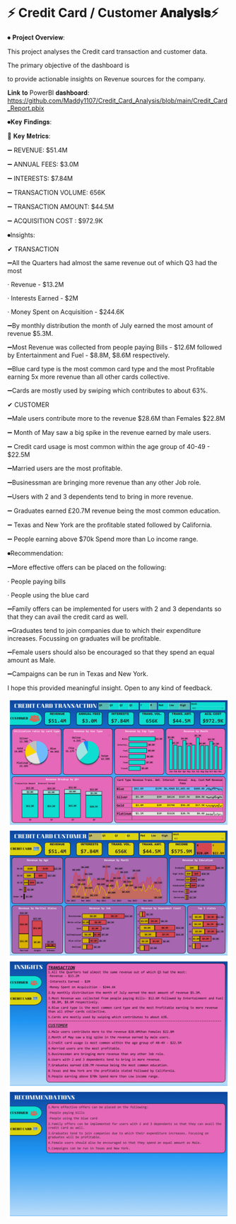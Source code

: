 # ⚡ Credit Card / Customer 𝐀𝐧𝐚𝐥𝐲𝐬𝐢𝐬⚡


⏺ 𝐏𝐫𝐨𝐣𝐞𝐜𝐭 𝐎𝐯𝐞𝐫𝐯𝐢𝐞𝐰:



This project analyses the Credit card transaction and customer data.

The primary objective of the dashboard is

to provide actionable insights on Revenue sources for the company.



𝐋𝐢𝐧𝐤 𝐭𝐨 PowerBI 𝐝𝐚𝐬𝐡𝐛𝐨𝐚𝐫𝐝: https://github.com/Maddy1107/Credit_Card_Analysis/blob/main/Credit_Card_Report.pbix



⏺𝐊𝐞𝐲 𝐅𝐢𝐧𝐝𝐢𝐧𝐠𝐬:



🔷 𝐊𝐞𝐲 𝐌𝐞𝐭𝐫𝐢𝐜𝐬:



➖ REVENUE: $51.4M 

➖ ANNUAL FEES: $3.0M 

➖ INTERESTS: $7.84M 

➖ TRANSACTION VOLUME: 656K

➖ TRANSACTION AMOUNT: $44.5M 

➖ ACQUISITION COST : $972.9K 



⏺Insights:



✔ TRANSACTION



➖All the Quarters had almost the same revenue out of which Q3 had the most 

·        Revenue - $13.2M

·        Interests Earned - $2M

·        Money Spent on Acquisition - $244.6K

➖By monthly distribution the month of July earned the most amount of revenue $5.3M.

➖Most Revenue was collected from people paying Bills - $12.6M followed by Entertainment and Fuel - $8.8M, $8.6M respectively.

➖Blue card type is the most common card type and the most Profitable earning 5x more revenue than all other cards collective.

➖Cards are mostly used by swiping which contributes to about 63%.



✔ CUSTOMER



➖Male users contribute more to the revenue $28.6M than Females $22.8M

➖ Month of May saw a big spike in the revenue earned by male users.

➖ Credit card usage is most common within the age group of 40-49 - $22.5M

➖Married users are the most profitable.

➖Businessman are bringing more revenue than any other Job role.

➖Users with 2 and 3 dependents tend to bring in more revenue.

➖ Graduates earned £20.7M revenue being the most common education.

➖ Texas and New York are the profitable stated followed by California.

➖ People earning above $70k Spend more than Lo income range.



⏺Recommendation:



➖More effective offers can be placed on the following:

·        People paying bills

·        People using the blue card

➖Family offers can be implemented for users with 2 and 3 dependants so that they can avail the credit card as well.

➖Graduates tend to join companies due to which their expenditure increases. Focussing on graduates will be profitable.

➖Female users should also be encouraged so that they spend an equal amount as Male.

➖Campaigns can be run in Texas and New York.



I hope this provided meaningful insight. Open to any kind of feedback.


<div>
	<img src="https://github.com/Maddy1107/Credit_Card_Analysis/blob/main/Viz%20Images/1.jpg"/>
		<img src="https://github.com/Maddy1107/Credit_Card_Analysis/blob/main/Viz%20Images/2.jpg"/>
	<img src="https://github.com/Maddy1107/Credit_Card_Analysis/blob/main/Viz%20Images/3.jpg"/>
 	<img src="https://github.com/Maddy1107/Credit_Card_Analysis/blob/main/Viz%20Images/4.jpg"/>


</div>
